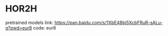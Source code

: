 # HOR2H
pretrained models link: https://pan.baidu.com/s/1XbE48bj5XcbFRuR-sALu-g?pwd=eur8 code: eur8
